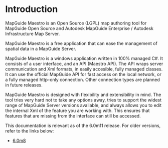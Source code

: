 # Introduction

MapGuide Maestro is an Open Source (LGPL) map authoring tool for MapGuide Open Source and Autodesk MapGuide Enterprise / Autodesk Infrastructure Map Server.

MapGuide Maestro is a free application that can ease the management of spatial data in a MapGuide Server.

MapGuide Maestro is a windows application written in 100% managed C#. It consists of a user interface, and an API (Maestro API). The API wraps server communication and Xml formats, in easily accesible, fully managed classes. It can use the official MapGuide API for fast access on the local network, or a fully managed http-only connection. Other connection types are planned in future releases.

MapGuide Maestro is designed with flexibility and extensibility in mind. The tool tries very hard not to take any options away, tries to support the widest range of MapGuide Server versions available, and always allows you to edit the internal Xml of the feature you are working with. This ensures that features that are missing from the interface can still be accessed.

This documentation is relevant as of the 6.0m11 release. For older versions, refer to the links below:

 * [6.0m8](archive/6.0m8/index.html)